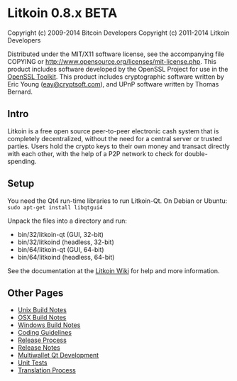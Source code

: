 Litkoin 0.8.x BETA
====================

Copyright (c) 2009-2014 Bitcoin Developers
Copyright (c) 2011-2014 Litkoin Developers

Distributed under the MIT/X11 software license, see the accompanying
file COPYING or http://www.opensource.org/licenses/mit-license.php.
This product includes software developed by the OpenSSL Project for use in the [OpenSSL Toolkit](http://www.openssl.org/). This product includes
cryptographic software written by Eric Young ([eay@cryptsoft.com](mailto:eay@cryptsoft.com)), and UPnP software written by Thomas Bernard.


Intro
---------------------
Litkoin is a free open source peer-to-peer electronic cash system that is
completely decentralized, without the need for a central server or trusted
parties.  Users hold the crypto keys to their own money and transact directly
with each other, with the help of a P2P network to check for double-spending.


Setup
---------------------
You need the Qt4 run-time libraries to run Litkoin-Qt. On Debian or Ubuntu:
	`sudo apt-get install libqtgui4`

Unpack the files into a directory and run:

- bin/32/litkoin-qt (GUI, 32-bit)
- bin/32/litkoind (headless, 32-bit)
- bin/64/litkoin-qt (GUI, 64-bit)
- bin/64/litkoind (headless, 64-bit)

See the documentation at the [Litkoin Wiki](http://litkoin.info)
for help and more information.


Other Pages
---------------------
- [Unix Build Notes](build-unix.md)
- [OSX Build Notes](build-osx.md)
- [Windows Build Notes](build-msw.md)
- [Coding Guidelines](coding.md)
- [Release Process](release-process.md)
- [Release Notes](release-notes.md)
- [Multiwallet Qt Development](multiwallet-qt.md)
- [Unit Tests](unit-tests.md)
- [Translation Process](translation_process.md)

